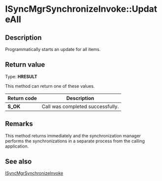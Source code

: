 # ISyncMgrSynchronizeInvoke::UpdateAll

## Description

Programmatically starts an update for all items.

## Return value

Type: **HRESULT**

This method can return one of these values.

| Return code | Description |
| --- | --- |
| **S_OK** | Call was completed successfully. |

## Remarks

This method returns immediately and the synchronization manager performs the synchronizations in a separate process from the calling application.

## See also

[ISyncMgrSynchronizeInvoke](https://learn.microsoft.com/windows/desktop/api/mobsync/nn-mobsync-isyncmgrsynchronizeinvoke)